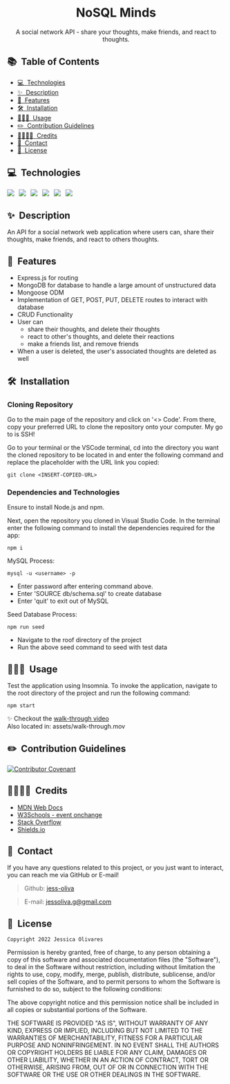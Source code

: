 <h1 align="center">NoSQL Minds</h1>

<p align="center">
A social network API - share your thoughts, make friends, and react to thoughts.
</p>

## 📚&nbsp; Table of Contents

- [💻&nbsp; Technologies](#technologies)
- [✨&nbsp; Description](#description)
- [🌼&nbsp; Features](#features)
- [🛠️&nbsp; Installation](#installation)
- [👩🏽‍💻&nbsp; Usage](#usage)
- [✏️&nbsp; Contribution Guidelines](#contribution-guidelines)
- [👨‍👩‍👧‍👦&nbsp; Credits](#credits)
- [📱&nbsp; Contact](#contact)
- [📰&nbsp; License](#license)

## 💻&nbsp; Technologies
<p align="center">

<a href="https://www.mongodb.com/"><img src="https://img.shields.io/badge/mongodb-black?style=flat-square&labelColor=black&logo=mongodb&logoColor=#47A248" /></a>&ensp;
<a href="https://mongoosejs.com/"><img src="https://img.shields.io/badge/mongoose-730002?style=flat-square&labelColor=730002&logo=m&logoColor=#47A248" /></a>&ensp;
<a href="https://nodejs.org/en/"><img src="https://img.shields.io/badge/node.js-233056?style=flat-square&labelColor=233056&logo=node.js&logoColor=#339933" /></a>&ensp;
<a href="https://www.npmjs.com/"><img src="https://img.shields.io/badge/npm-CB3837?style=flat-square&labelColor=white&logo=npm&logoColor=CB3837" /></a>&ensp;
<a href="https://expressjs.com/"><img src="https://img.shields.io/badge/express-white?style=flat-square&labelColor=black&logo=express&logoColor=#000000" /></a>&ensp;
<a href="https://insomnia.rest/"><img src="https://img.shields.io/badge/insomnia-black?style=flat-square&labelColor=black&logo=insomnia&logoColor=4000BF" /></a>&ensp;
</p>

## ✨&nbsp; Description

An API for a social network web application where users can, share their thoughts, make friends, and react to others thoughts. 

## 🌼&nbsp; Features

- Express.js for routing
- MongoDB for database to handle a large amount of unstructured data
- Mongoose ODM
- Implementation of GET, POST, PUT, DELETE routes to interact with database
- CRUD Functionality
- User can 
    - share their thoughts, and delete their thoughts
    - react to other's thoughts, and delete their reactions
    - make a friends list, and remove friends
- When a user is deleted, the user's associated thoughts are deleted as well

## 🛠️&nbsp; Installation

### Cloning Repository
Go to the main page of the repository and click on '<> Code'. From there, copy your preferred URL to clone the repository onto your computer. My go to is SSH!

Go to your terminal or the VSCode terminal, cd into the directory you want the cloned repository to be located in and enter the following command and replace the placeholder with the URL link you copied:

    git clone <INSERT-COPIED-URL>

### Dependencies and Technologies
Ensure to install Node.js and npm.

Next, open the repository you cloned in Visual Studio Code. In the terminal enter the following command to install the dependencies required for the app:

    npm i

MySQL Process:

    mysql -u <username> -p
- Enter password after entering command above.
- Enter 'SOURCE db/schema.sql' to create database
- Enter 'quit' to exit out of MySQL 

Seed Database Process:

    npm run seed
- Navigate to the roof directory of the project
- Run the above seed command to seed with test data

## 👩🏽‍💻&nbsp; Usage
Test the application using Insomnia. To invoke the application, navigate to the root directory of the project and run the following command:

    npm start

✨ Checkout the [walk-through video](https://drive.google.com/file/d/1-_azyN1IbNZO9dvEtq5hhYy7eYpxo50v/view?usp=sharing) </br>
Also located in: assets/walk-through.mov

## ✏️&nbsp; Contribution Guidelines

[![Contributor Covenant](https://img.shields.io/badge/Contributor%20Covenant-2.1-4baaaa.svg)](https://www.contributor-covenant.org/)

## 👨‍👩‍👧‍👦&nbsp; Credits

- [MDN Web Docs](https://developer.mozilla.org/en-US/)
- [W3Schools - event onchange](https://www.w3schools.com/)
- [Stack Overflow](https://stackoverflow.com/)
- [Shields.io](https://shields.io/)

## 📱&nbsp; Contact

If you have any questions related to this project, or you just want to interact, you can reach me via GitHub or E-mail!

> Github: [jess-oliva](https://github.com/jess)

> E-mail: [jessoliva.g@gmail.com](mailto:jess)

## 📰&nbsp; License

    Copyright 2022 Jessica Olivares

Permission is hereby granted, free of charge, to any person obtaining a copy of this software and associated documentation files (the "Software"), to deal in the Software without restriction, including without limitation the rights to use, copy, modify, merge, publish, distribute, sublicense, and/or sell copies of the Software, and to permit persons to whom the Software is furnished to do so, subject to the following conditions:

The above copyright notice and this permission notice shall be included in all copies or substantial portions of the Software.

THE SOFTWARE IS PROVIDED "AS IS", WITHOUT WARRANTY OF ANY KIND, EXPRESS OR IMPLIED, INCLUDING BUT NOT LIMITED TO THE WARRANTIES OF MERCHANTABILITY, FITNESS FOR A PARTICULAR PURPOSE AND NONINFRINGEMENT. IN NO EVENT SHALL THE AUTHORS OR COPYRIGHT HOLDERS BE LIABLE FOR ANY CLAIM, DAMAGES OR OTHER LIABILITY, WHETHER IN AN ACTION OF CONTRACT, TORT OR OTHERWISE, ARISING FROM, OUT OF OR IN CONNECTION WITH THE SOFTWARE OR THE USE OR OTHER DEALINGS IN THE SOFTWARE.